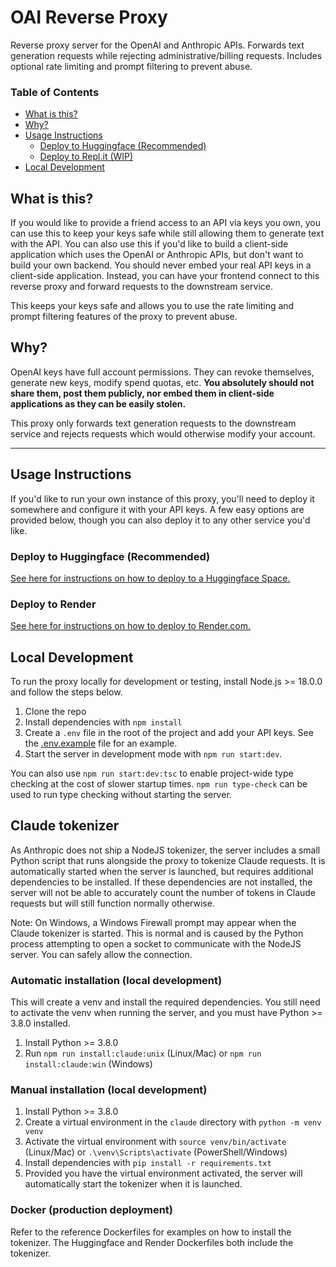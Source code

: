 # OAI Reverse Proxy

Reverse proxy server for the OpenAI and Anthropic APIs. Forwards text generation requests while rejecting administrative/billing requests. Includes optional rate limiting and prompt filtering to prevent abuse.

### Table of Contents
- [What is this?](#what-is-this)
- [Why?](#why)
- [Usage Instructions](#setup-instructions)
  - [Deploy to Huggingface (Recommended)](#deploy-to-huggingface-recommended)
  - [Deploy to Repl.it (WIP)](#deploy-to-replit-wip)
- [Local Development](#local-development)

## What is this?
If you would like to provide a friend access to an API via keys you own, you can use this to keep your keys safe while still allowing them to generate text with the API. You can also use this if you'd like to build a client-side application which uses the OpenAI or Anthropic APIs, but don't want to build your own backend. You should never embed your real API keys in a client-side application. Instead, you can have your frontend connect to this reverse proxy and forward requests to the downstream service.

This keeps your keys safe and allows you to use the rate limiting and prompt filtering features of the proxy to prevent abuse.

## Why?
OpenAI keys have full account permissions. They can revoke themselves, generate new keys, modify spend quotas, etc. **You absolutely should not share them, post them publicly, nor embed them in client-side applications as they can be easily stolen.**

This proxy only forwards text generation requests to the downstream service and rejects requests which would otherwise modify your account. 

---

## Usage Instructions
If you'd like to run your own instance of this proxy, you'll need to deploy it somewhere and configure it with your API keys. A few easy options are provided below, though you can also deploy it to any other service you'd like.

### Deploy to Huggingface (Recommended)
[See here for instructions on how to deploy to a Huggingface Space.](./docs/deploy-huggingface.md)

### Deploy to Render
[See here for instructions on how to deploy to Render.com.](./docs/deploy-render.md)

## Local Development
To run the proxy locally for development or testing, install Node.js >= 18.0.0 and follow the steps below.

1. Clone the repo
2. Install dependencies with `npm install`
3. Create a `.env` file in the root of the project and add your API keys. See the [.env.example](./.env.example) file for an example.
4. Start the server in development mode with `npm run start:dev`.

You can also use `npm run start:dev:tsc` to enable project-wide type checking at the cost of slower startup times. `npm run type-check` can be used to run type checking without starting the server.

## Claude tokenizer
As Anthropic does not ship a NodeJS tokenizer, the server includes a small Python script that runs alongside the proxy to tokenize Claude requests. It is automatically started when the server is launched, but requires additional dependencies to be installed. If these dependencies are not installed, the server will not be able to accurately count the number of tokens in Claude requests but will still function normally otherwise.

Note: On Windows, a Windows Firewall prompt may appear when the Claude tokenizer is started. This is normal and is caused by the Python process attempting to open a socket to communicate with the NodeJS server. You can safely allow the connection.

### Automatic installation (local development)
This will create a venv and install the required dependencies. You still need to activate the venv when running the server, and you must have Python >= 3.8.0 installed.
1. Install Python >= 3.8.0
2. Run `npm run install:claude:unix` (Linux/Mac) or `npm run install:claude:win` (Windows)

### Manual installation (local development)
1. Install Python >= 3.8.0
2. Create a virtual environment in the `claude` directory with `python -m venv venv`
3. Activate the virtual environment with `source venv/bin/activate` (Linux/Mac) or `.\venv\Scripts\activate` (PowerShell/Windows)
4. Install dependencies with `pip install -r requirements.txt`
5. Provided you have the virtual environment activated, the server will automatically start the tokenizer when it is launched.

### Docker (production deployment)
Refer to the reference Dockerfiles for examples on how to install the tokenizer. The Huggingface and Render Dockerfiles both include the tokenizer.
